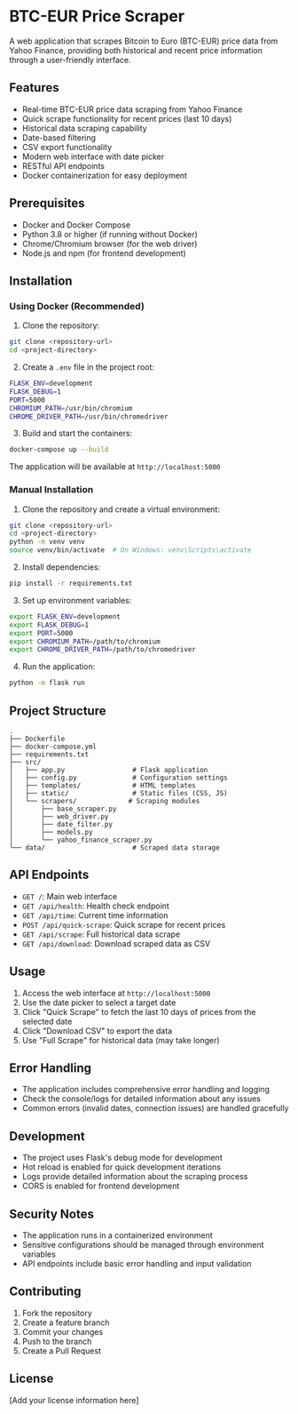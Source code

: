 # BTC-EUR Price Scraper

A web application that scrapes Bitcoin to Euro (BTC-EUR) price data from Yahoo Finance, providing both historical and recent price information through a user-friendly interface.

## Features

- Real-time BTC-EUR price data scraping from Yahoo Finance
- Quick scrape functionality for recent prices (last 10 days)
- Historical data scraping capability
- Date-based filtering
- CSV export functionality
- Modern web interface with date picker
- RESTful API endpoints
- Docker containerization for easy deployment

## Prerequisites

- Docker and Docker Compose
- Python 3.8 or higher (if running without Docker)
- Chrome/Chromium browser (for the web driver)
- Node.js and npm (for frontend development)

## Installation

### Using Docker (Recommended)

1. Clone the repository:
```bash
git clone <repository-url>
cd <project-directory>
```

2. Create a `.env` file in the project root:
```bash
FLASK_ENV=development
FLASK_DEBUG=1
PORT=5000
CHROMIUM_PATH=/usr/bin/chromium
CHROME_DRIVER_PATH=/usr/bin/chromedriver
```

3. Build and start the containers:
```bash
docker-compose up --build
```

The application will be available at `http://localhost:5000`

### Manual Installation

1. Clone the repository and create a virtual environment:
```bash
git clone <repository-url>
cd <project-directory>
python -m venv venv
source venv/bin/activate  # On Windows: venv\Scripts\activate
```

2. Install dependencies:
```bash
pip install -r requirements.txt
```

3. Set up environment variables:
```bash
export FLASK_ENV=development
export FLASK_DEBUG=1
export PORT=5000
export CHROMIUM_PATH=/path/to/chromium
export CHROME_DRIVER_PATH=/path/to/chromedriver
```

4. Run the application:
```bash
python -m flask run
```

## Project Structure

```
.
├── Dockerfile
├── docker-compose.yml
├── requirements.txt
├── src/
│   ├── app.py                 # Flask application
│   ├── config.py              # Configuration settings
│   ├── templates/             # HTML templates
│   ├── static/                # Static files (CSS, JS)
│   └── scrapers/             # Scraping modules
│       ├── base_scraper.py
│       ├── web_driver.py
│       ├── date_filter.py
│       ├── models.py
│       └── yahoo_finance_scraper.py
└── data/                      # Scraped data storage
```

## API Endpoints

- `GET /`: Main web interface
- `GET /api/health`: Health check endpoint
- `GET /api/time`: Current time information
- `POST /api/quick-scrape`: Quick scrape for recent prices
- `GET /api/scrape`: Full historical data scrape
- `GET /api/download`: Download scraped data as CSV

## Usage

1. Access the web interface at `http://localhost:5000`
2. Use the date picker to select a target date
3. Click "Quick Scrape" to fetch the last 10 days of prices from the selected date
4. Click "Download CSV" to export the data
5. Use "Full Scrape" for historical data (may take longer)

## Error Handling

- The application includes comprehensive error handling and logging
- Check the console/logs for detailed information about any issues
- Common errors (invalid dates, connection issues) are handled gracefully

## Development

- The project uses Flask's debug mode for development
- Hot reload is enabled for quick development iterations
- Logs provide detailed information about the scraping process
- CORS is enabled for frontend development

## Security Notes

- The application runs in a containerized environment
- Sensitive configurations should be managed through environment variables
- API endpoints include basic error handling and input validation

## Contributing

1. Fork the repository
2. Create a feature branch
3. Commit your changes
4. Push to the branch
5. Create a Pull Request

## License

[Add your license information here]